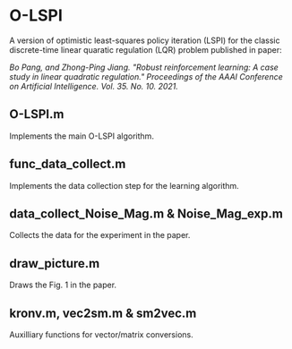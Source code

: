 # O-LSPI

A version of optimistic least-squares policy iteration (LSPI) for the classic discrete-time linear quaratic regulation (LQR) problem published in paper:

*Bo Pang, and Zhong-Ping Jiang. "Robust reinforcement learning: A case study in linear quadratic regulation." Proceedings of the AAAI Conference on Artificial Intelligence. Vol. 35. No. 10. 2021.*

## O-LSPI.m
Implements the main O-LSPI algorithm.

## func_data_collect.m
Implements the data collection step for the learning algorithm.

## data_collect_Noise_Mag.m & Noise_Mag_exp.m
Collects the data for the experiment in the paper.

## draw_picture.m
Draws the Fig. 1 in the paper.

## kronv.m, vec2sm.m & sm2vec.m
Auxilliary functions for vector/matrix conversions.
